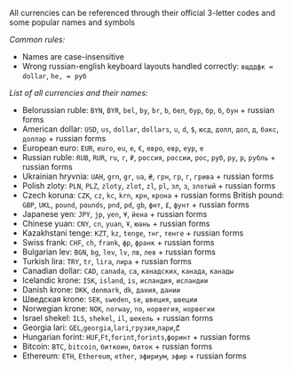 All currencies can be referenced through their official 3-letter codes and some popular names and symbols 

*Common rules:*
- Names are case-insensitive
- Wrong russian-english keyboard layouts handled correctly: `вщддфк = dollar`, `he, = руб`

*List of all currencies and their names:*
- Belorussian ruble:
`BYN`, `BYR`, `bel`, `by`, `br`, `b`, `бел`, `бур`, `бр`, `б`, `бун` + russian forms
- American dollar:
`USD`, `us`, `dollar`, `dollars`, `u`, `d`, `$`, `юсд`, `долл`, `дол`, `д`, `бакс`, `доллар` + russian forms
- European euro:
`EUR`, `euro`, `eu`, `e`, `€`, `евро`, `евр`, `еур`, `е`
- Russian ruble:
`RUB`, `RUR`, `ru`, `r`, `₽`, `россия`, `россии`, `рос`, `руб`, `ру`, `р`, `рубль` + russian forms
- Ukrainian hryvnia:
`UAH`, `grn`, `gr`, `ua`, `₴`, `грн`, `гр`, `г`, `грива` + russian forms
- Polish zloty:
`PLN`, `PLZ`, `zloty`, `zlot`, `zl`, `pl`, `зл`, `з`, `злотый` + russian forms
- Czech koruna:
`CZK`, `cz`, `kc`, `krn`, `крн`, `крона` + russian forms
 British pound:
`GBP`, `UKL`, `pound`, `pounds`, `pnd`, `pd`, `gb`, `фнт`, `£`, `фунт` + russian forms
- Japanese yen:
`JPY`, `jp`, `yen`, `¥`, `йена` + russian forms
- Chinese yuan:
`CNY`, `cn`, `yuan`, `Ұ`, `юань` + russian forms
- Kazakhstani tenge:
`KZT`, `kz`, `tenge`, `тнг`, `тенге` + russian forms
- Swiss frank:
`CHF`, `ch`, `frank`, `фр`, `франк` + russian forms
- Bulgarian lev:
`BGN`, `bg`, `lev`, `lv`, `лв`, `лев` + russian forms
- Turkish lira:
`TRY`, `tr`, `lira`, `лира` + russian forms
- Canadian dollar:
`CAD`, `canada`, `ca`, `канадских`, `канада`, `канады`
- Icelandic krone:
`ISK`, `island`, `is`, `исландия`, `исландии`
- Danish krone: 
`DKK`, `denmark`, `dk`, `дания`, `дании`
- Шведская krone: 
`SEK`, `sweden`, `se`, `швеция`, `швеции`
- Norwegian krone:
`NOK`, `norway`, `no`, `норвегия`, `норвегии`
- Israel shekel:
`ILS`, `shekel`, `il`, `шекель` + russian forms
- Georgia lari:
`GEL`,`georgia`,`lari`,`грузия`,`лари`,`₾`
- Hungarian forint:
`HUF`,`Ft`,`forint`,`forints`,`форинт` + russian forms
- Bitcoin:
`BTC`, `bitcoin`, `биткоин`, `биток` + russian forms
- Ethereum:
`ETH`, `Ethereum`, `ether`, `эфириум`, `эфир` + russian forms
